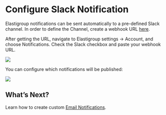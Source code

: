 # Configure Slack Notification

Elastigroup notifications can be sent automatically to a pre-defined Slack channel.
In order to define the Channel, create a webhook URL [here](https://slack.com/apps/A0F7XDUAZ-incoming-webhooks).

After getting the URL, navigate to Elastigroup settings -> Account, and choose Notifications.
Check the Slack checkbox and paste your webhook URL.

<img src="/administration/_media/configure-slack-01.png" />

You can configure which notifications will be published:

<img src="/administration/_media/configure-slack-02.png" />

## What’s Next?

Learn how to create custom [Email Notifications](administration/users/configure-email-notifications.md).
